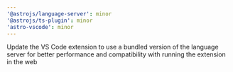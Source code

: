 ```yaml
---
'@astrojs/language-server': minor
'@astrojs/ts-plugin': minor
'astro-vscode': minor
---
```


Update the VS Code extension to use a bundled version of the language server for better performance and compatibility with running the extension in the web
